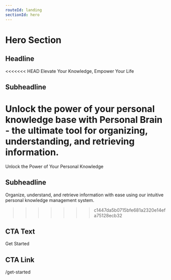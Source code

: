```yaml
---
routeId: landing
sectionId: hero
---
```

# Hero Section

## Headline
<<<<<<< HEAD
Elevate Your Knowledge, Empower Your Life

## Subheadline
Unlock the power of your personal knowledge base with Personal Brain - the ultimate tool for organizing, understanding, and retrieving information.
=======
Unlock the Power of Your Personal Knowledge

## Subheadline
Organize, understand, and retrieve information with ease using our intuitive personal knowledge management system.
>>>>>>> c1447da5b0715bfe681a2320e14efa75128ecb32

## CTA Text
Get Started

## CTA Link
/get-started
